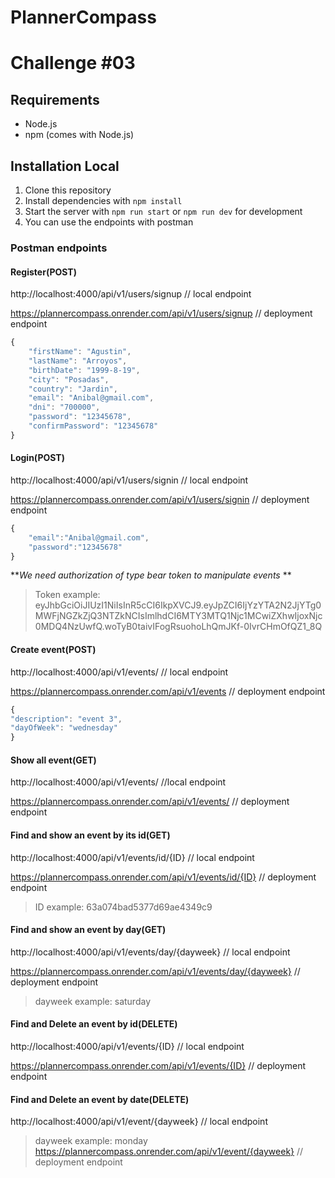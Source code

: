 # PlannerCompass

# Challenge #03


## Requirements

- Node.js
- npm (comes with Node.js)

## Installation Local

1. Clone this repository
2. Install dependencies with `npm install`
3. Start the server with `npm run start` or `npm run dev` for development
4. You can use the endpoints with postman

### Postman endpoints


#### Register(POST)
http://localhost:4000/api/v1/users/signup // local endpoint

https://plannercompass.onrender.com/api/v1/users/signup // deployment endpoint
```javascript
{
	"firstName": "Agustin",
	"lastName": "Arroyos",
	"birthDate": "1999-8-19",
	"city": "Posadas",
	"country": "Jardin",
	"email": "Anibal@gmail.com",
	"dni": "700000",
	"password": "12345678",
	"confirmPassword": "12345678"
}


```

#### Login(POST)
http://localhost:4000/api/v1/users/signin // local endpoint

https://plannercompass.onrender.com/api/v1/users/signin // deployment endpoint
```javascript
{
    "email":"Anibal@gmail.com",
    "password":"12345678"
}
```

***We need authorization of type bear token to manipulate events*
**

>Token example: eyJhbGciOiJIUzI1NiIsInR5cCI6IkpXVCJ9.eyJpZCI6IjYzYTA2N2JjYTg0MWFjNGZkZjQ3NTZkNCIsImlhdCI6MTY3MTQ1Njc1MCwiZXhwIjoxNjc0MDQ4NzUwfQ.woTyB0taivIFogRsuohoLhQmJKf-0IvrCHmOfQZ1_8Q 

#### Create event(POST)
http://localhost:4000/api/v1/events/ // local endpoint

https://plannercompass.onrender.com/api/v1/events // deployment endpoint

```javascript
{
"description": "event 3",
"dayOfWeek": "wednesday"
}

```

#### Show all event(GET)
http://localhost:4000/api/v1/events/  //local endpoint

https://plannercompass.onrender.com/api/v1/events/ // deployment endpoint


#### Find and show an event by its id(GET)
http://localhost:4000/api/v1/events/id/{ID} // local endpoint

https://plannercompass.onrender.com/api/v1/events/id/{ID} // deployment endpoint
> ID example: 63a074bad5377d69ae4349c9 



#### Find and show an event by day(GET)
http://localhost:4000/api/v1/events/day/{dayweek} // local endpoint

https://plannercompass.onrender.com/api/v1/events/day/{dayweek} // deployment endpoint
> dayweek example: saturday



#### Find and Delete an event by id(DELETE)
http://localhost:4000/api/v1/events/{ID} // local endpoint

https://plannercompass.onrender.com/api/v1/events/{ID} // deployment endpoint

#### Find and Delete an event by date(DELETE)
http://localhost:4000/api/v1/event/{dayweek} // local endpoint
> dayweek example: monday
https://plannercompass.onrender.com/api/v1/event/{dayweek} // deployment endpoint

